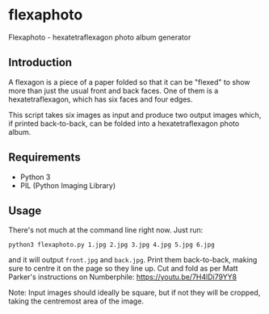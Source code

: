 # flexaphoto

Flexaphoto - hexatetraflexagon photo album generator

## Introduction

A flexagon is a piece of a paper folded so that it can be "flexed"
to show more than just the usual front and back faces. One of them
is a hexatetraflexagon, which has six faces and four edges.

This script takes six images as input and produce two output images
which, if printed back-to-back, can be folded into a hexatetraflexagon
photo album.

## Requirements

* Python 3
* PIL (Python Imaging Library)

## Usage

There's not much at the command line right now. Just run:

`python3 flexaphoto.py 1.jpg 2.jpg 3.jpg 4.jpg 5.jpg 6.jpg`

and it will output `front.jpg` and `back.jpg`. Print them
back-to-back, making sure to centre it on the page so they
line up. Cut and fold as per Matt Parker's instructions on
Numberphile: https://youtu.be/7H4lDi79YY8

Note: Input images should ideally be square, but if not they
will be cropped, taking the centremost area of the image.
